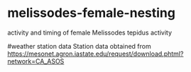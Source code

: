 # melissodes-female-nesting
activity and timing of female Melissodes tepidus activity


#weather station data
Station data obtained from https://mesonet.agron.iastate.edu/request/download.phtml?network=CA_ASOS
